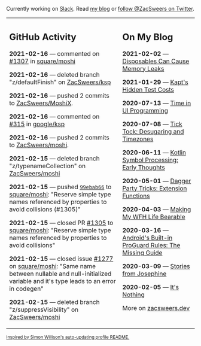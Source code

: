 Currently working on [Slack](https://slack.com/). Read [my blog](https://zacsweers.dev/) or [follow @ZacSweers on Twitter](https://twitter.com/ZacSweers).

<table><tr><td valign="top" width="60%">

## GitHub Activity
<!-- githubActivity starts -->
**2021-02-16** — commented on [#1307](https://github.com/square/moshi/pull/1307#issuecomment-779691293) in [square/moshi](https://api.github.com/repos/square/moshi)

**2021-02-16** — deleted branch "z/defaultFinish" on [ZacSweers/ksp](https://api.github.com/repos/ZacSweers/ksp)

**2021-02-16** — pushed 2 commits to [ZacSweers/MoshiX](https://api.github.com/repos/ZacSweers/MoshiX).

**2021-02-16** — commented on [#315](https://github.com/google/ksp/pull/315#issuecomment-779640508) in [google/ksp](https://api.github.com/repos/google/ksp)

**2021-02-16** — pushed 2 commits to [ZacSweers/moshi](https://api.github.com/repos/ZacSweers/moshi).

**2021-02-15** — deleted branch "z/typenameCollection" on [ZacSweers/moshi](https://api.github.com/repos/ZacSweers/moshi)

**2021-02-15** — pushed [`99ebab66`](https://github.com/square/moshi/commit/99ebab66c0699a2777afa0072ded8b1d2415ac9f) to [square/moshi](https://api.github.com/repos/square/moshi): "Reserve simple type names referenced by properties to avoid collisions (#1305)"

**2021-02-15** — closed PR [#1305](https://api.github.com/repos/square/moshi/pulls/1305) to [square/moshi](https://api.github.com/repos/square/moshi): "Reserve simple type names referenced by properties to avoid collisions"

**2021-02-15** — closed issue [#1277](https://api.github.com/repos/square/moshi/issues/1277) on [square/moshi](https://api.github.com/repos/square/moshi): "Same name between nullable and null-initialized variable and it's type leads to an error in codegen"

**2021-02-15** — deleted branch "z/suppressVisibility" on [ZacSweers/moshi](https://api.github.com/repos/ZacSweers/moshi)
<!-- githubActivity ends -->
</td><td valign="top" width="40%">

## On My Blog
<!-- blog starts -->
**2021-02-02** — [Disposables Can Cause Memory Leaks](https://www.zacsweers.dev/disposables-can-cause-memory-leaks/)

**2021-01-29** — [Kapt's Hidden Test Costs](https://www.zacsweers.dev/kapts-hidden-test-costs/)

**2020-07-13** — [Time in UI Programming](https://www.zacsweers.dev/time-in-ui/)

**2020-07-08** — [Tick Tock: Desugaring and Timezones](https://www.zacsweers.dev/ticktock-desugaring-timezones/)

**2020-06-11** — [Kotlin Symbol Processing: Early Thoughts](https://www.zacsweers.dev/kotlin-symbol-processor-early-thoughts/)

**2020-05-01** — [Dagger Party Tricks: Extension Functions](https://www.zacsweers.dev/dagger-party-tricks-extension-functions/)

**2020-04-03** — [Making My WFH Life Bearable](https://www.zacsweers.dev/making-wfh-life-bearable/)

**2020-03-16** — [Android's Built-in ProGuard Rules: The Missing Guide](https://www.zacsweers.dev/android-proguard-rules/)

**2020-03-09** — [Stories from Josephine](https://www.zacsweers.dev/stories-from-josephine/)

**2020-02-05** — [It's Nothing](https://www.zacsweers.dev/its-nothing/)
<!-- blog ends -->
More on [zacsweers.dev](https://zacsweers.dev/)
</td></tr></table>

<sub><a href="https://simonwillison.net/2020/Jul/10/self-updating-profile-readme/">Inspired by Simon Willison's auto-updating profile README.</a></sub>